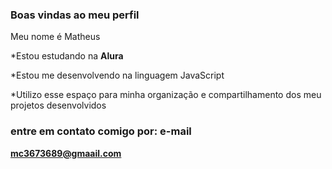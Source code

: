 ### Boas vindas ao meu perfil

Meu nome é Matheus

*Estou estudando na **Alura** 

*Estou me desenvolvendo na linguagem JavaScript 

*Utilizo esse espaço para minha organização e compartilhamento dos meu projetos desenvolvidos

### entre em contato comigo por: e-mail

**mc3673689@gmaail.com**
